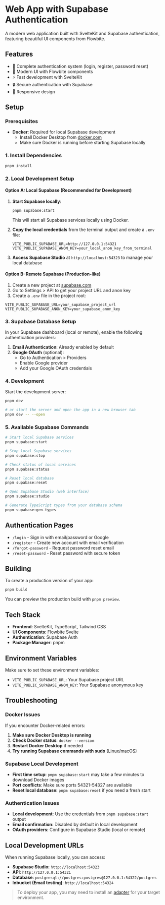 # Web App with Supabase Authentication

A modern web application built with SvelteKit and Supabase authentication, featuring beautiful UI components from Flowbite.

## Features

- 🔐 Complete authentication system (login, register, password reset)
- 🎨 Modern UI with Flowbite components
- ⚡ Fast development with SvelteKit
- 🔒 Secure authentication with Supabase
- 📱 Responsive design

## Setup

### Prerequisites

- **Docker**: Required for local Supabase development
  - Install Docker Desktop from [docker.com](https://docker.com)
  - Make sure Docker is running before starting Supabase locally

### 1. Install Dependencies

```sh
pnpm install
```

### 2. Local Development Setup

#### Option A: Local Supabase (Recommended for Development)

1. **Start Supabase locally**:
   ```sh
   pnpm supabase:start
   ```
   This will start all Supabase services locally using Docker.

2. **Copy the local credentials** from the terminal output and create a `.env` file:
   ```env
   VITE_PUBLIC_SUPABASE_URL=http://127.0.0.1:54321
   VITE_PUBLIC_SUPABASE_ANON_KEY=your_local_anon_key_from_terminal
   ```

3. **Access Supabase Studio** at `http://localhost:54323` to manage your local database

#### Option B: Remote Supabase (Production-like)

1. Create a new project at [supabase.com](https://supabase.com)
2. Go to Settings > API to get your project URL and anon key
3. Create a `.env` file in the project root:

```env
VITE_PUBLIC_SUPABASE_URL=your_supabase_project_url
VITE_PUBLIC_SUPABASE_ANON_KEY=your_supabase_anon_key
```

### 3. Supabase Database Setup

In your Supabase dashboard (local or remote), enable the following authentication providers:

1. **Email Authentication**: Already enabled by default
2. **Google OAuth** (optional):
   - Go to Authentication > Providers
   - Enable Google provider
   - Add your Google OAuth credentials

### 4. Development

Start the development server:

```sh
pnpm dev

# or start the server and open the app in a new browser tab
pnpm dev -- --open
```

### 5. Available Supabase Commands

```sh
# Start local Supabase services
pnpm supabase:start

# Stop local Supabase services
pnpm supabase:stop

# Check status of local services
pnpm supabase:status

# Reset local database
pnpm supabase:reset

# Open Supabase Studio (web interface)
pnpm supabase:studio

# Generate TypeScript types from your database schema
pnpm supabase:gen-types
```

## Authentication Pages

- `/login` - Sign in with email/password or Google
- `/register` - Create new account with email verification
- `/forgot-password` - Request password reset email
- `/reset-password` - Reset password with secure token

## Building

To create a production version of your app:

```sh
pnpm build
```

You can preview the production build with `pnpm preview`.

## Tech Stack

- **Frontend**: SvelteKit, TypeScript, Tailwind CSS
- **UI Components**: Flowbite Svelte
- **Authentication**: Supabase Auth
- **Package Manager**: pnpm

## Environment Variables

Make sure to set these environment variables:

- `VITE_PUBLIC_SUPABASE_URL`: Your Supabase project URL
- `VITE_PUBLIC_SUPABASE_ANON_KEY`: Your Supabase anonymous key

## Troubleshooting

### Docker Issues

If you encounter Docker-related errors:

1. **Make sure Docker Desktop is running**
2. **Check Docker status**: `docker --version`
3. **Restart Docker Desktop** if needed
4. **Try running Supabase commands with sudo** (Linux/macOS)

### Supabase Local Development

- **First time setup**: `pnpm supabase:start` may take a few minutes to download Docker images
- **Port conflicts**: Make sure ports 54321-54327 are available
- **Reset local database**: `pnpm supabase:reset` if you need a fresh start

### Authentication Issues

- **Local development**: Use the credentials from `pnpm supabase:start` output
- **Email confirmation**: Disabled by default in local development
- **OAuth providers**: Configure in Supabase Studio (local or remote)

## Local Development URLs

When running Supabase locally, you can access:

- **Supabase Studio**: `http://localhost:54323`
- **API**: `http://127.0.0.1:54321`
- **Database**: `postgresql://postgres:postgres@127.0.0.1:54322/postgres`
- **Inbucket (Email testing)**: `http://localhost:54324`

> To deploy your app, you may need to install an [adapter](https://svelte.dev/docs/kit/adapters) for your target environment.
